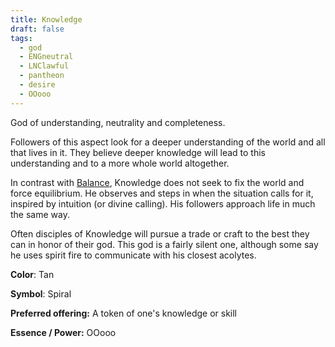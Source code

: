 ```yaml
---
title: Knowledge
draft: false
tags:
  - god
  - ENGneutral
  - LNClawful
  - pantheon
  - desire
  - OOooo
---
```

God of understanding, neutrality and completeness.

Followers of this aspect look for a deeper understanding of the world and all that lives in it. 
They believe deeper knowledge will lead to this understanding and to a more whole world altogether.

In contrast with [Balance](../_Pantheon/G_Balance.md), Knowledge does not seek to fix the world and force equilibrium.
He observes and steps in when the situation calls for it, inspired by intuition (or divine calling). His followers approach life in much the same way.

Often disciples of Knowledge will pursue a trade or craft to the best they can in honor of their god. This god is a fairly silent one, although some say he uses spirit fire to communicate with his closest acolytes.

**Color**: Tan

**Symbol**: Spiral

**Preferred offering:** A token of one's knowledge or skill

**Essence / Power:** OOooo
